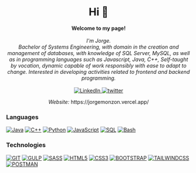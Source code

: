 <h1 align="center">Hi 👋</h1>
<p align="center">
    <b>Welcome to my page!</b><br><br>
    <i>
        I'm Jorge.<br>
        Bachelor of Systems Engineering, with domain in the creation and management of databases, with knowledge of SQL Server, MySQL, as well as in programming languages such as Javascript, Java, C++, Self-taught by vocation, dynamic capable of work responsibly with ease to adapt to change. Interested in developing activities related to frontend and backend programming.<br>
    </i><br>
    <a href="https://www.linkedin.com/in/jorge-luis-monzon-morales">
        <img src="https://img.shields.io/badge/LINKEDIN-black?style=for-the-badge&logo=LINKEDIN" alt="LinkedIn">
    </a>
    <a href="https://twitter.com/JorgeDevmm">
        <img src="https://img.shields.io/badge/TWITTER-black?style=for-the-badge&logo=Twitter" alt="twitter">
    </a>
    <p align="center"><i> Website:</i> https://jorgemonzon.vercel.app/</p>
    
</p>


### Languages
[![Java](https://img.shields.io/badge/java-black?style=for-the-badge&logo=openjdk)](https://github.com/JorgeDevmm)
[![C++](https://img.shields.io/badge/c++-black?style=for-the-badge&logo=cplusplus)](https://github.com/JorgeDevmm)
[![Python](https://img.shields.io/badge/python-black?style=for-the-badge&logo=python)](https://github.com/JorgeDevmm)
[![JavaScript](https://img.shields.io/badge/javascript-black?style=for-the-badge&logo=javascript)](https://github.com/JorgeDevmm)
[![SQL](https://img.shields.io/badge/sql-black?style=for-the-badge&logo=mysql)](https://github.com/JorgeDevmm)
[![Bash](https://img.shields.io/badge/bash-black?style=for-the-badge&logo=gnu-bash&logoColor=white)](https://github.com/JorgeDevmm)

### Technologies
[![GIT](https://img.shields.io/badge/git-black?style=for-the-badge&logo=git)](https://github.com/JorgeDevmm)
[![GULP](https://img.shields.io/badge/gulp-black?style=for-the-badge&logo=gulp)](https://github.com/JorgeDevmm)
[![SASS](https://img.shields.io/badge/sass-black?style=for-the-badge&logo=sass)](https://github.com/JorgeDevmm)
[![HTML5](https://img.shields.io/badge/html5-black?style=for-the-badge&logo=html5)](https://github.com/JorgeDevmm)
[![CSS3](https://img.shields.io/badge/css3-black?style=for-the-badge&logo=css3)](https://github.com/JorgeDevmm)
[![BOOTSTRAP](https://img.shields.io/badge/bootstrap-black?style=for-the-badge&logo=bootstrap)](https://github.com/JorgeDevmm)
[![TAILWINDCSS](https://img.shields.io/badge/tailwindcss-black?style=for-the-badge&logo=tailwindcss)](https://github.com/JorgeDevmm)
[![POSTMAN](https://img.shields.io/badge/postman-black?style=for-the-badge&logo=postman)](https://github.com/JorgeDevmm)










